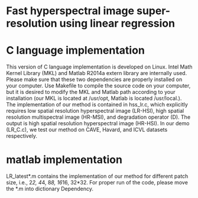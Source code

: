 # Fast hyperspectral image super-resolution using linear regression

# C language implementation
  This version of C language implementation is developed on Linux. Intel Math Kernel Library (MKL) and Matlab R2014a extern library are
  internally used. Please make sure that these two dependencies are properly installed on your computer. Use Makefile to compile the 
  source code on your computer, but it is desired to modify the MKL and Matlab path according to your installation (our MKL is located 
  at /usr/opt, Matlab is located /usr/local.).
  The implementation of our method is contained in hss_lr.c, which explicitly requires low spatial resolution hyperspectral image 
  (LR-HSI), high spatial resolution multispectral image (HR-MSI), and degradation operator (D). The output is high spatial resolution 
  hyperspectral image (HR-HSI). In our demo (LR_C.c), we test our method on CAVE, Havard, and ICVL datasets respectively. 
  
# matlab implementation
  LR_latest*.m contains the implementation of our method for different patch size, i.e., 2*2, 4*4, 8*8, 16*16, 32*32. For proper run of 
  the code, please move the *.m into dictionary Dependency. 
